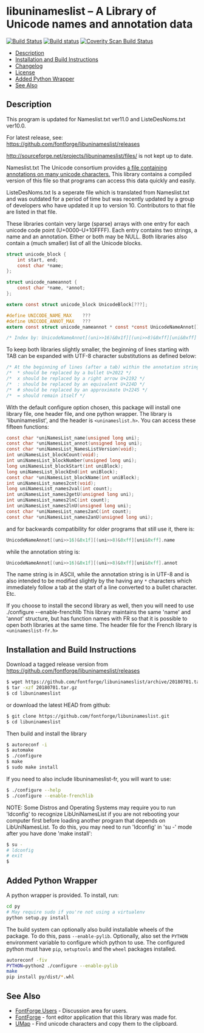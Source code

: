 libuninameslist – A Library of Unicode names and annotation data
================================================================
[![Build Status](https://travis-ci.org/fontforge/libuninameslist.svg?branch=master)](https://travis-ci.org/fontforge/libuninameslist) [![Build status](https://ci.appveyor.com/api/projects/status/qseac73evm9leu0g?svg=true)](https://ci.appveyor.com/project/fontforge/libuninameslist) [![Coverity Scan Build Status](https://scan.coverity.com/projects/793/badge.svg?flat=1)](https://scan.coverity.com/projects/793)

- [Description](#description)
- [Installation and Build Instructions](#installation-and-build-instructions)
- [Changelog](https://raw.github.com/fontforge/libuninameslist/master/ChangeLog)
- [License](https://raw.github.com/fontforge/libuninameslist/master/LICENSE)
- [Added Python Wrapper](#added-python-wrapper)
- [See Also](#see-also)

Description
-----------

This program is updated for Nameslist.txt ver11.0 and ListeDesNoms.txt ver10.0.

For latest release, see: https://github.com/fontforge/libuninameslist/releases

http://sourceforge.net/projects/libuninameslist/files/ is not kept up to date.

Nameslist.txt
The Unicode consortium provides [a file containing annotations on many unicode
characters.](http://www.unicode.org/Public/UNIDATA/NamesList.html) This library
contains a compiled version of this file so that programs can access this data
quickly and easily.

ListeDesNoms.txt
Is a seperate file which is translated from Nameslist.txt and was outdated for
a period of time but was recently updated by a group of developers who have
updated it up to version 10. Contributors to that file are listed in that file.

These libraries contain very large (sparse) arrays with one entry for each
unicode code point (U+0000–U+10FFFF). Each entry contains two strings, a name
and an annotation. Either or both may be NULL. Both libraries also contain a
(much smaller) list of all the Unicode blocks.
```c
struct unicode_block {
    int start, end;
    const char *name;
};

struct unicode_nameannot {
    const char *name, *annot;
};

extern const struct unicode_block UnicodeBlock[???];

#define UNICODE_NAME_MAX    ???
#define UNICODE_ANNOT_MAX   ???
extern const struct unicode_nameannot * const *const UnicodeNameAnnot[];

/* Index by: UnicodeNameAnnot[(uni>>16)&0x1f][(uni>>8)&0xff][uni&0xff] */
```

To keep both libraries slightly smaller, the beginning of lines starting with
TAB can be expanded with UTF-8 character substitutions as defined below:
```c
/* At the beginning of lines (after a tab) within the annotation string, a */
/*  * should be replaced by a bullet U+2022 */
/*  x should be replaced by a right arrow U+2192 */
/*  : should be replaced by an equivalent U+224D */
/*  # should be replaced by an approximate U+2245 */
/*  = should remain itself */
```

With the default configure option chosen, this package will install one library
file, one header file, and one python wrapper. The library is 'libuninameslist', and the header is `<uninameslist.h>`. You can access these fifteen functions:
```c
const char *uniNamesList_name(unsigned long uni);
const char *uniNamesList_annot(unsigned long uni);
const char *uniNamesList_NamesListVersion(void);
int uniNamesList_blockCount(void);
int uniNamesList_blockNumber(unsigned long uni);
long uniNamesList_blockStart(int uniBlock);
long uniNamesList_blockEnd(int uniBlock);
const char *uniNamesList_blockName(int uniBlock);
int uniNamesList_names2cnt(void);
long uniNamesList_names2val(int count);
int uniNamesList_names2getU(unsigned long uni);
int uniNamesList_names2lnC(int count);
int uniNamesList_names2lnU(unsigned long uni);
const char *uniNamesList_names2anC(int count);
const char *uniNamesList_names2anU(unsigned long uni);
```

and for backwards compatibility for older programs that still use it, there is:
```c
UnicodeNameAnnot[(uni>>16)&0x1f][(uni>>8)&0xff][uni&0xff].name
```

while the annotation string is:
```c
UnicodeNameAnnot[(uni>>16)&0x1f][(uni>>8)&0xff][uni&0xff].annot
```

The name string is in ASCII, while the annotation string is in UTF-8 and is
also intended to be modified slightly by the having any `*` characters which
immediately follow a tab at the start of a line converted to a bullet
character. Etc.

If you choose to install the second library as well, then you will need to
use ./configure --enable-frenchlib
This library maintains the same 'name' and 'annot' structure, but has function
names with FR so that it is possible to open both libraries at the same time.
The header file for the French library is `<uninameslist-fr.h>`

Installation and Build Instructions
-----------------------------------

Download a tagged release version from https://github.com/fontforge/libuninameslist/releases
```bash
$ wget https://github.com/fontforge/libuninameslist/archive/20180701.tar.gz
$ tar -xzf 20180701.tar.gz
$ cd libuninameslist
```

or download the latest HEAD from github:
```bash
$ git clone https://github.com/fontforge/libuninameslist.git
$ cd libuninameslist
```

Then build and install the library
```bash
$ autoreconf -i
$ automake
$ ./configure
$ make
$ sudo make install
```

If you need to also include libuninameslist-fr, you will want to use:
```bash
$ ./configure --help
$ ./configure --enable-frenchlib
```

NOTE: Some Distros and Operating Systems may require you to run 'ldconfig' to
recognize LibUniNamesList if you are not rebooting your computer first before
loading another program that depends on LibUniNamesList. To do this, you may
need to run 'ldconfig' in 'su -' mode after you have done 'make install':
```bash
$ su -
# ldconfig
# exit
$
```

Added Python Wrapper
--------------------

A python wrapper is provided. To install, run:
```bash
cd py
# May require sudo if you're not using a virtualenv
python setup.py install
```

The build system can optionally also build installable wheels of the package.
To do this, pass `--enable-pylib`. Optionally, also set the `PYTHON` environment
variable to configure which python to use. The configured python must have `pip`,
`setuptools` and the `wheel` packages installed.
```bash
autoreconf -fiv
PYTHON=python2 ./configure --enable-pylib
make
pip install py/dist/*.whl
```

See Also
--------

- [FontForge Users](https://sourceforge.net/p/fontforge/mailman/fontforge-users/) - Discussion area for users.
- [FontForge](http://github.com/fontforge/fontforge/) - font editor application that this library was made for.
- [UMap](http://umap.sf.net/) - Find unicode characters and copy them to the clipboard.
